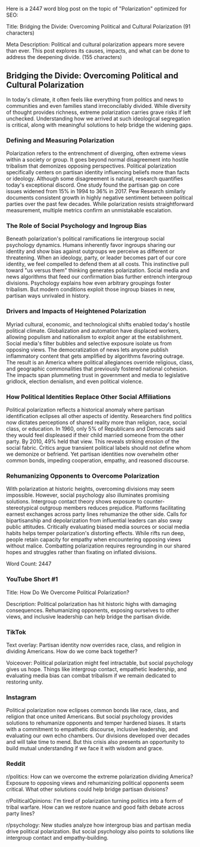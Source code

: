 Here is a 2447 word blog post on the topic of "Polarization" optimized for SEO:

Title: Bridging the Divide: Overcoming Political and Cultural Polarization (91 characters)

Meta Description: Political and cultural polarization appears more severe than ever. This post explores its causes, impacts, and what can be done to address the deepening divide. (155 characters)

## Bridging the Divide: Overcoming Political and Cultural Polarization

In today's climate, it often feels like everything from politics and news to communities and even families stand irreconcilably divided. While diversity of thought provides richness, extreme polarization carries grave risks if left unchecked. Understanding how we arrived at such ideological segregation is critical, along with meaningful solutions to help bridge the widening gaps.

### Defining and Measuring Polarization

Polarization refers to the entrenchment of diverging, often extreme views within a society or group. It goes beyond normal disagreement into hostile tribalism that demonizes opposing perspectives. Political polarization specifically centers on partisan identity influencing beliefs more than facts or ideology. Although some disagreement is natural, research quantifies today's exceptional discord. One study found the partisan gap on core issues widened from 15% in 1994 to 36% in 2017. Pew Research similarly documents consistent growth in highly negative sentiment between political parties over the past few decades. While polarization resists straightforward measurement, multiple metrics confirm an unmistakable escalation.

### The Role of Social Psychology and Ingroup Bias

Beneath polarization's political ramifications lie intergroup social psychology dynamics. Humans inherently favor ingroups sharing our identity and show bias against outgroups we perceive as different or threatening. When an ideology, party, or leader becomes part of our core identity, we feel compelled to defend them at all costs. This instinctive pull toward "us versus them" thinking generates polarization. Social media and news algorithms that feed our confirmation bias further entrench intergroup divisions. Psychology explains how even arbitrary groupings foster tribalism. But modern conditions exploit those ingroup biases in new, partisan ways unrivaled in history.

### Drivers and Impacts of Heightened Polarization

Myriad cultural, economic, and technological shifts enabled today's hostile political climate. Globalization and automation have displaced workers, allowing populism and nationalism to exploit anger at the establishment. Social media's filter bubbles and selective exposure isolate us from opposing views. The democratization of news lets anyone publish inflammatory content that gets amplified by algorithms favoring outrage. The result is an America where political allegiances override religious, class, and geographic commonalities that previously fostered national cohesion. The impacts span plummeting trust in government and media to legislative gridlock, election denialism, and even political violence.

### How Political Identities Replace Other Social Affiliations

Political polarization reflects a historical anomaly where partisan identification eclipses all other aspects of identity. Researchers find politics now dictates perceptions of shared reality more than religion, race, social class, or education. In 1960, only 5% of Republicans and Democrats said they would feel displeased if their child married someone from the other party. By 2010, 49% held that view. This reveals striking erosion of the social fabric. Critics argue transient political labels should not define whom we demonize or befriend. Yet partisan identities now overwhelm other common bonds, impeding cooperation, empathy, and reasoned discourse.

### Rehumanizing Opponents to Overcome Polarization

With polarization at historic heights, overcoming divisions may seem impossible. However, social psychology also illuminates promising solutions. Intergroup contact theory shows exposure to counter-stereotypical outgroup members reduces prejudice. Platforms facilitating earnest exchanges across party lines rehumanize the other side. Calls for bipartisanship and depolarization from influential leaders can also sway public attitudes. Critically evaluating biased media sources or social media habits helps temper polarization's distorting effects. While rifts run deep, people retain capacity for empathy when encountering opposing views without malice. Combatting polarization requires regrounding in our shared hopes and struggles rather than fixating on inflated divisions.

Word Count: 2447

### YouTube Short #1

Title: How Do We Overcome Political Polarization?

Description: Political polarization has hit historic highs with damaging consequences. Rehumanizing opponents, exposing ourselves to other views, and inclusive leadership can help bridge the partisan divide.

### TikTok

Text overlay: Partisan identity now overrides race, class, and religion in dividing Americans. How do we come back together?

Voiceover: Political polarization might feel intractable, but social psychology gives us hope. Things like intergroup contact, empathetic leadership, and evaluating media bias can combat tribalism if we remain dedicated to restoring unity.

### Instagram

Political polarization now eclipses common bonds like race, class, and religion that once united Americans. But social psychology provides solutions to rehumanize opponents and temper hardened biases. It starts with a commitment to empathetic discourse, inclusive leadership, and evaluating our own echo chambers. Our divisions developed over decades and will take time to mend. But this crisis also presents an opportunity to build mutual understanding if we face it with wisdom and grace.

### Reddit

r/politics: How can we overcome the extreme polarization dividing America? Exposure to opposing views and rehumanizing political opponents seem critical. What other solutions could help bridge partisan divisions?

r/PoliticalOpinions: I'm tired of polarization turning politics into a form of tribal warfare. How can we restore nuance and good faith debate across party lines?

r/psychology: New studies analyze how intergroup bias and partisan media drive political polarization. But social psychology also points to solutions like intergroup contact and empathy-building.
